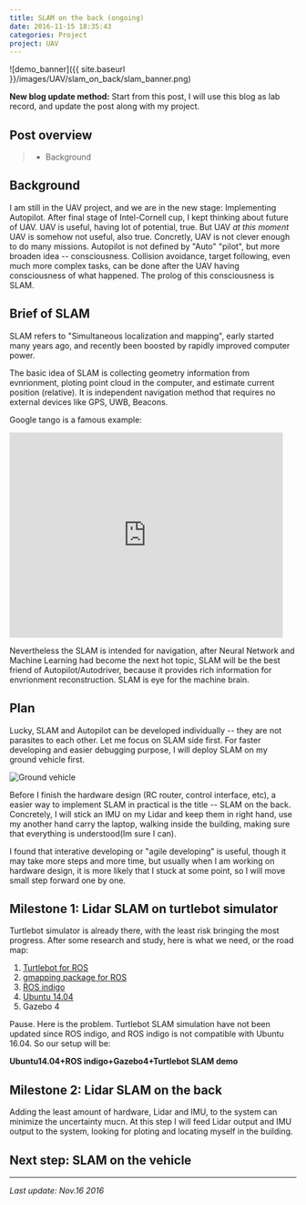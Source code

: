 ```yaml
---
title: SLAM on the back (ongoing)
date: 2016-11-15 18:35:43
categories: Project
project: UAV
---
```


![demo_banner]({{ site.baseurl }}/images/UAV/slam_on_back/slam_banner.png)

**New blog update method:** Start from this post, I will use this blog as lab record, and update the post along with my project. 

## Post overview
>* Background


## Background
I am still in the UAV project, and we are in the new stage: Implementing Autopilot.
After final stage of Intel-Cornell cup, I kept thinking about future of UAV. UAV is useful, having lot of potential, true. But UAV *at this moment* UAV is somehow not useful, also true. Concretly, UAV is not clever enough to do many missions.
Autopilot is not defined by "Auto" "pilot", but more broaden idea -- consciousness. Collision avoidance, target following, even much more complex tasks, can be done after the UAV having consciousness of what happened.
The prolog of this consciousness is SLAM.

## Brief of SLAM
SLAM refers to "Simultaneous localization and mapping", early started many years ago, and recently been boosted by rapidly improved computer power.

The basic idea of SLAM is collecting geometry information from evnrionment, ploting point cloud in the computer, and estimate current position (relative). It is independent navigation method that requires no external devices like GPS, UWB, Beacons.

Google tango is a famous example:
<iframe width="480" height="360" src="http://www.youtube.com/embed/Qe10ExwzCqk" frameborder="0" allowfullscreen> </iframe>

Nevertheless the SLAM is intended for navigation, after Neural Network and Machine Learning had become the next hot topic, SLAM will be the best friend of Autopilot/Autodriver, because it provides rich information for envrionment reconstruction. SLAM is eye for the machine brain. 

## Plan
Lucky, SLAM and Autopilot can be developed individually -- they are not parasites to each other. Let me focus on SLAM side first. 
For faster developing and easier debugging purpose, I will deploy SLAM on my ground vehicle first.

![Ground vehicle]({{site.baseurl}}/images/UAV/slam_on_back/vehicle.png)

Before I finish the hardware design (RC router, control interface, etc), a easier way to implement SLAM in practical is the title -- SLAM on the back.
Concretely, I will stick an IMU on my Lidar and keep them in right hand, use my another hand carry the laptop, walking inside the building, making sure that everything is understood(Im sure I can).

I found that interative developing or "agile developing" is useful, though it may take more steps and more time, but usually when I am working on hardware design, it is more likely that I stuck at some point, so I will move small step forward one by one. 

## Milestone 1: Lidar SLAM on turtlebot simulator
Turtlebot simulator is already there, with the least risk bringing the most progress. 
After some research and study, here is what we need, or the road map:
1. [Turtlebot for ROS](http://wiki.ros.org/turtlebot_navigation/Tutorials/Build%20a%20map%20with%20SLAM)
2. [gmapping package for ROS](http://wiki.ros.org/gmapping)
3. [ROS indigo](http://wiki.ros.org/indigo)
4. [Ubuntu 14.04](http://releases.ubuntu.com/14.04/)
5. Gazebo 4

Pause.
Here is the problem. Turtlebot SLAM simulation have not been updated since ROS indigo, and ROS indigo is not compatible with Ubuntu 16.04. So our setup will be:

**Ubuntu14.04+ROS indigo+Gazebo4+Turtlebot SLAM demo**




## Milestone 2: Lidar SLAM on the back
Adding the least amount of hardware, Lidar and IMU, to the system can minimize the uncertainty mucn. At this step I will feed Lidar output and IMU output to the system, looking for ploting and locating myself in the building.

## Next step: SLAM on the vehicle

---
*Last update: Nov.16 2016*